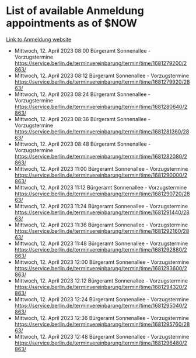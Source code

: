 # List of available Anmeldung appointments as of $NOW
[Link to Anmeldung website](https://service.berlin.de/terminvereinbarung/termin/tag.php?termin=1&anliegen[]=120686&dienstleisterlist=122210,122217,327316,122219,327312,122227,327314,122231,327346,122243,327348,122254,122252,329742,122260,329745,122262,329748,122271,327278,122273,327274,122277,327276,330436,122280,327294,122282,327290,122284,327292,122291,327270,122285,327266,122286,327264,122296,327268,150230,329760,122297,327286,122294,327284,122312,329763,122314,329775,122304,327330,122311,327334,122309,327332,317869,122281,327352,122279,329772,122283,122276,327324,122274,327326,122267,329766,122246,327318,122251,327320,122257,327322,122208,327298,122226,327300&herkunft=http%3A%2F%2Fservice.berlin.de%2Fdienstleistung%2F120686%2F)
- Mittwoch, 12. April 2023 08:00 Bürgeramt Sonnenallee - Vorzugstermine https://service.berlin.de/terminvereinbarung/termin/time/1681279200/2863/
- Mittwoch, 12. April 2023 08:12 Bürgeramt Sonnenallee - Vorzugstermine https://service.berlin.de/terminvereinbarung/termin/time/1681279920/2863/
- Mittwoch, 12. April 2023 08:24 Bürgeramt Sonnenallee - Vorzugstermine https://service.berlin.de/terminvereinbarung/termin/time/1681280640/2863/
- Mittwoch, 12. April 2023 08:36 Bürgeramt Sonnenallee - Vorzugstermine https://service.berlin.de/terminvereinbarung/termin/time/1681281360/2863/
- Mittwoch, 12. April 2023 08:48 Bürgeramt Sonnenallee - Vorzugstermine https://service.berlin.de/terminvereinbarung/termin/time/1681282080/2863/
- Mittwoch, 12. April 2023 11:00 Bürgeramt Sonnenallee - Vorzugstermine https://service.berlin.de/terminvereinbarung/termin/time/1681290000/2863/
- Mittwoch, 12. April 2023 11:12 Bürgeramt Sonnenallee - Vorzugstermine https://service.berlin.de/terminvereinbarung/termin/time/1681290720/2863/
- Mittwoch, 12. April 2023 11:24 Bürgeramt Sonnenallee - Vorzugstermine https://service.berlin.de/terminvereinbarung/termin/time/1681291440/2863/
- Mittwoch, 12. April 2023 11:36 Bürgeramt Sonnenallee - Vorzugstermine https://service.berlin.de/terminvereinbarung/termin/time/1681292160/2863/
- Mittwoch, 12. April 2023 11:48 Bürgeramt Sonnenallee - Vorzugstermine https://service.berlin.de/terminvereinbarung/termin/time/1681292880/2863/
- Mittwoch, 12. April 2023 12:00 Bürgeramt Sonnenallee - Vorzugstermine https://service.berlin.de/terminvereinbarung/termin/time/1681293600/2863/
- Mittwoch, 12. April 2023 12:12 Bürgeramt Sonnenallee - Vorzugstermine https://service.berlin.de/terminvereinbarung/termin/time/1681294320/2863/
- Mittwoch, 12. April 2023 12:24 Bürgeramt Sonnenallee - Vorzugstermine https://service.berlin.de/terminvereinbarung/termin/time/1681295040/2863/
- Mittwoch, 12. April 2023 12:36 Bürgeramt Sonnenallee - Vorzugstermine https://service.berlin.de/terminvereinbarung/termin/time/1681295760/2863/
- Mittwoch, 12. April 2023 12:48 Bürgeramt Sonnenallee - Vorzugstermine https://service.berlin.de/terminvereinbarung/termin/time/1681296480/2863/
